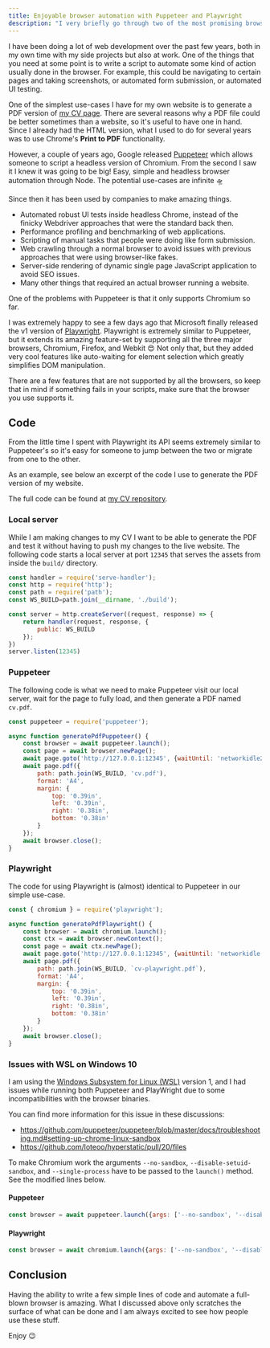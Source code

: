 ```yaml
---
title: Enjoyable browser automation with Puppeteer and Playwright
description: "I very briefly go through two of the most promising browser automation frameworks, Google's Puppeteer and Microsoft's Playwright."
---
```


I have been doing a lot of web development over the past few years, both in my own time with my side projects but also at work. One of the things that you need at some point is to write a script to automate some kind of action usually done in the browser. For example, this could be navigating to certain pages and taking screenshots, or automated form submission, or automated UI testing.

One of the simplest use-cases I have for my own website is to generate a PDF version of [my CV page](https://www.lambrospetrou.com/cv/). There are several reasons why a PDF file could be better sometimes than a website, so it's useful to have one in hand. Since I already had the HTML version, what I used to do for several years was to use Chrome's **Print to PDF** functionality.

However, a couple of years ago, Google released [Puppeteer](https://developers.google.com/web/tools/puppeteer) which allows someone to script a headless version of Chromium. From the second I saw it I knew it was going to be big! Easy, simple and headless browser automation through Node. The potential use-cases are infinite 🛸

Since then it has been used by companies to make amazing things.

- Automated robust UI tests inside headless Chrome, instead of the finicky Webdriver approaches that were the standard back then.
- Performance profiling and benchmarking of web applications.
- Scripting of manual tasks that people were doing like form submission.
- Web crawling through a normal browser to avoid issues with previous approaches that were using browser-like fakes.
- Server-side rendering of dynamic single page JavaScript application to avoid SEO issues.
- Many other things that required an actual browser running a website.

One of the problems with Puppeteer is that it only supports Chromium so far.

I was extremely happy to see a few days ago that Microsoft finally released the v1 version of [Playwright](https://playwright.dev/). Playwright is extremely similar to Puppeteer, but it extends its amazing feature-set by supporting all the three major browsers, Chromium, Firefox, and Webkit 😍 Not only that, but they added very cool features like auto-waiting for element selection which greatly simplifies DOM manipulation.

There are a few features that are not supported by all the browsers, so keep that in mind if something fails in your scripts, make sure that the browser you use supports it.

## Code

From the little time I spent with Playwright its API seems extremely similar to Puppeteer's so it's easy for someone to jump between the two or migrate from one to the other.

As an example, see below an excerpt of the code I use to generate the PDF version of my website.

The full code can be found at [my CV repository](https://github.com/lambrospetrou/lpcv/blob/master/html/build-tool/generate-pdf.js).

### Local server

While I am making changes to my CV I want to be able to generate the PDF and test it without having to push my changes to the live website. The following code starts a local server at port `12345` that serves the assets from inside the `build/` directory.

```javascript
const handler = require('serve-handler');
const http = require('http');
const path = require('path');
const WS_BUILD=path.join(__dirname, './build');

const server = http.createServer((request, response) => {
    return handler(request, response, {
        public: WS_BUILD
    });
})
server.listen(12345)
```

### Puppeteer

The following code is what we need to make Puppeteer visit our local server, wait for the page to fully load, and then generate a PDF named `cv.pdf`.

```javascript
const puppeteer = require('puppeteer');

async function generatePdfPuppeteer() {
    const browser = await puppeteer.launch();
    const page = await browser.newPage();
    await page.goto('http://127.0.0.1:12345', {waitUntil: 'networkidle2'});
    await page.pdf({
        path: path.join(WS_BUILD, 'cv.pdf'), 
        format: 'A4',
        margin: {
            top: '0.39in',
            left: '0.39in',
            right: '0.38in',
            bottom: '0.38in'
        }
    });
    await browser.close();
}
```

### Playwright

The code for using Playwright is (almost) identical to Puppeteer in our simple use-case.

```javascript
const { chromium } = require('playwright');

async function generatePdfPlaywright() {
    const browser = await chromium.launch();
    const ctx = await browser.newContext();
    const page = await ctx.newPage();
    await page.goto('http://127.0.0.1:12345', {waitUntil: 'networkidle'});
    await page.pdf({
        path: path.join(WS_BUILD, `cv-playwright.pdf`), 
        format: 'A4',
        margin: {
            top: '0.39in',
            left: '0.39in',
            right: '0.38in',
            bottom: '0.38in'
        }
    });
    await browser.close();
}
```

### Issues with WSL on Windows 10

I am using the [Windows Subsystem for Linux (WSL)](https://docs.microsoft.com/en-us/windows/wsl/about) version 1, and I had issues while running both Puppeteer and PlayWright due to some incompatibilities with the browser binaries.

You can find more information for this issue in these discussions:
- https://github.com/puppeteer/puppeteer/blob/master/docs/troubleshooting.md#setting-up-chrome-linux-sandbox
- https://github.com/loteoo/hyperstatic/pull/20/files 

To make Chromium work the arguments `--no-sandbox`, `--disable-setuid-sandbox`, and `--single-process` have to be passed to the `launch()` method. See the modified lines below.

#### Puppeteer

```javascript
const browser = await puppeteer.launch({args: ['--no-sandbox', '--disable-setuid-sandbox', '--single-process']});
```

#### Playwright

```javascript
const browser = await chromium.launch({args: ['--no-sandbox', '--disable-setuid-sandbox', '--single-process']});
```

## Conclusion

Having the ability to write a few simple lines of code and automate a full-blown browser is amazing. What I discussed above only scratches the surface of what can be done and I am always excited to see how people use these stuff.

Enjoy 😉

